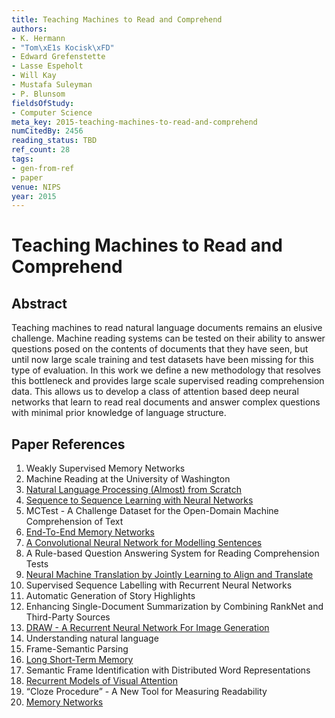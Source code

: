 ```yaml
---
title: Teaching Machines to Read and Comprehend
authors:
- K. Hermann
- "Tom\xE1s Kocisk\xFD"
- Edward Grefenstette
- Lasse Espeholt
- Will Kay
- Mustafa Suleyman
- P. Blunsom
fieldsOfStudy:
- Computer Science
meta_key: 2015-teaching-machines-to-read-and-comprehend
numCitedBy: 2456
reading_status: TBD
ref_count: 28
tags:
- gen-from-ref
- paper
venue: NIPS
year: 2015
---
```


# Teaching Machines to Read and Comprehend

## Abstract

Teaching machines to read natural language documents remains an elusive challenge. Machine reading systems can be tested on their ability to answer questions posed on the contents of documents that they have seen, but until now large scale training and test datasets have been missing for this type of evaluation. In this work we define a new methodology that resolves this bottleneck and provides large scale supervised reading comprehension data. This allows us to develop a class of attention based deep neural networks that learn to read real documents and answer complex questions with minimal prior knowledge of language structure.

## Paper References

1. Weakly Supervised Memory Networks
2. Machine Reading at the University of Washington
3. [Natural Language Processing (Almost) from Scratch](2011-natural-language-processing-almost-from-scratch)
4. [Sequence to Sequence Learning with Neural Networks](2014-sequence-to-sequence-learning-with-neural-networks)
5. MCTest - A Challenge Dataset for the Open-Domain Machine Comprehension of Text
6. [End-To-End Memory Networks](2015-end-to-end-memory-networks)
7. [A Convolutional Neural Network for Modelling Sentences](2014-a-convolutional-neural-network-for-modelling-sentences)
8. A Rule-based Question Answering System for Reading Comprehension Tests
9. [Neural Machine Translation by Jointly Learning to Align and Translate](2015-neural-machine-translation-by-jointly-learning-to-align-and-translate)
10. Supervised Sequence Labelling with Recurrent Neural Networks
11. Automatic Generation of Story Highlights
12. Enhancing Single-Document Summarization by Combining RankNet and Third-Party Sources
13. [DRAW - A Recurrent Neural Network For Image Generation](2015-draw-a-recurrent-neural-network-for-image-generation)
14. Understanding natural language
15. Frame-Semantic Parsing
16. [Long Short-Term Memory](1997-long-short-term-memory)
17. Semantic Frame Identification with Distributed Word Representations
18. [Recurrent Models of Visual Attention](2014-recurrent-models-of-visual-attention)
19. “Cloze Procedure” - A New Tool for Measuring Readability
20. [Memory Networks](2015-memory-networks)

